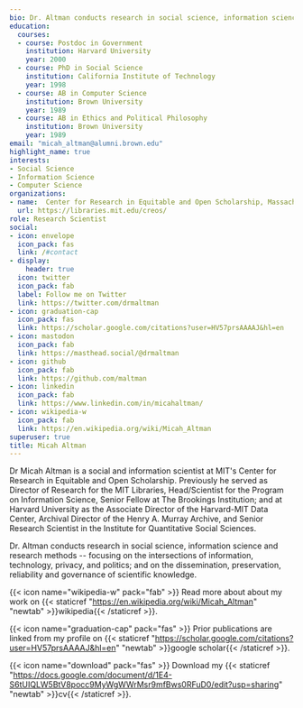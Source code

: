 ```yaml
---
bio: Dr. Altman conducts research in social science, information science and research methods -- focusing on the intersections of information, technology, privacy, and politics; and on the dissemination, preservation, reliability and governance of scientific knowledge.
education:
  courses:
  - course: Postdoc in Government
    institution: Harvard University
    year: 2000
  - course: PhD in Social Science
    institution: California Institute of Technology
    year: 1998
  - course: AB in Computer Science
    institution: Brown University
    year: 1989
  - course: AB in Ethics and Political Philosophy
    institution: Brown University
    year: 1989
email: "micah_altman@alumni.brown.edu"
highlight_name: true
interests:
- Social Science
- Information Science
- Computer Science
organizations:
- name:  Center for Research in Equitable and Open Scholarship, Massachusetts Institute of Technology
  url: https://libraries.mit.edu/creos/
role: Research Scientist
social:
- icon: envelope
  icon_pack: fas
  link: /#contact
- display:
    header: true
  icon: twitter
  icon_pack: fab
  label: Follow me on Twitter
  link: https://twitter.com/drmaltman
- icon: graduation-cap
  icon_pack: fas
  link: https://scholar.google.com/citations?user=HV57prsAAAAJ&hl=en
- icon: mastodon
  icon_pack: fab
  link: https://masthead.social/@drmaltman
- icon: github
  icon_pack: fab
  link: https://github.com/maltman
- icon: linkedin
  icon_pack: fab
  link: https://www.linkedin.com/in/micahaltman/
- icon: wikipedia-w
  icon_pack: fab
  link: https://en.wikipedia.org/wiki/Micah_Altman
superuser: true
title: Micah Altman
---
```


Dr Micah Altman is a social and information scientist at MIT's Center for Research in Equitable and Open Scholarship. Previously he served as Director of Research for the MIT Libraries, Head/Scientist for the Program on Information Science, Senior Fellow at The Brookings Institution; and at Harvard University as the Associate Director of the Harvard-MIT Data Center, Archival Director of the Henry A. Murray Archive, and Senior Research Scientist in the Institute for Quantitative Social Sciences.

Dr. Altman conducts research in social science, information science and research methods -- focusing on the intersections of information, technology, privacy, and politics; and on the dissemination, preservation, reliability and governance of scientific knowledge. 

{{< icon name="wikipedia-w" pack="fab" >}} Read more about about my work on {{< staticref "https://en.wikipedia.org/wiki/Micah_Altman" "newtab" >}}wikipedia{{< /staticref >}}.

{{< icon name="graduation-cap" pack="fas" >}} Prior publications are linked from my profile on {{< staticref "https://scholar.google.com/citations?user=HV57prsAAAAJ&hl=en" "newtab" >}}google scholar{{< /staticref >}}.




{{< icon name="download" pack="fas" >}} Download my {{< staticref "https://docs.google.com/document/d/1E4-S6tUIQLW5BtV8pocc9MyWgWWrMsr9mfBws0RFuD0/edit?usp=sharing" "newtab" >}}cv{{< /staticref >}}.


